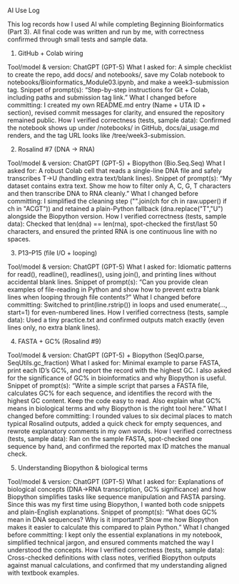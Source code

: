 AI Use Log

This log records how I used AI while completing Beginning Bioinformatics (Part 3). All final code was written and run by me, with correctness confirmed through small tests and sample data.

1. GitHub + Colab wiring

Tool/model & version: ChatGPT (GPT-5)
What I asked for: A simple checklist to create the repo, add docs/ and notebooks/, save my Colab notebook to notebooks/Bioinformatics_Module03.ipynb, and make a week3-submission tag.
Snippet of prompt(s): “Step-by-step instructions for Git + Colab, including paths and submission tag link.”
What I changed before committing: I created my own README.md entry (Name + UTA ID + section), revised commit messages for clarity, and ensured the repository remained public.
How I verified correctness (tests, sample data): Confirmed the notebook shows up under /notebooks/ in GitHub, docs/ai_usage.md renders, and the tag URL looks like /tree/week3-submission.

2. Rosalind #7 (DNA → RNA)

Tool/model & version: ChatGPT (GPT-5) + Biopython (Bio.Seq.Seq)
What I asked for: A robust Colab cell that reads a single-line DNA file and safely transcribes T→U (handling extra text/blank lines).
Snippet of prompt(s): “My dataset contains extra text. Show me how to filter only A, C, G, T characters and then transcribe DNA to RNA cleanly.”
What I changed before committing: I simplified the cleaning step ("".join(ch for ch in raw.upper() if ch in "ACGT")) and retained a plain-Python fallback (dna.replace("T","U") alongside the Biopython version.
How I verified correctness (tests, sample data): Checked that len(dna) == len(rna), spot-checked the first/last 50 characters, and ensured the printed RNA is one continuous line with no spaces.

3. P13–P15 (file I/O + looping)

Tool/model & version: ChatGPT (GPT-5)
What I asked for: Idiomatic patterns for read(), readline(), readlines(), using join(), and printing lines without accidental blank lines.
Snippet of prompt(s): “Can you provide clean examples of file-reading in Python and show how to prevent extra blank lines when looping through file contents?”
What I changed before committing: Switched to print(line.rstrip()) in loops and used enumerate(..., start=1) for even-numbered lines.
How I verified correctness (tests, sample data): Used a tiny practice.txt and confirmed outputs match exactly (even lines only, no extra blank lines).

4. FASTA + GC% (Rosalind #9)

Tool/model & version: ChatGPT (GPT-5) + Biopython (SeqIO.parse, SeqUtils.gc_fraction)
What I asked for: Minimal example to parse FASTA, print each ID’s GC%, and report the record with the highest GC. I also asked for the significance of GC% in bioinformatics and why Biopython is useful.
Snippet of prompt(s): “Write a simple script that parses a FASTA file, calculates GC% for each sequence, and identifies the record with the highest GC content. Keep the code easy to read. Also explain what GC% means in biological terms and why Biopython is the right tool here.”
What I changed before committing: I rounded values to six decimal places to match typical Rosalind outputs, added a quick check for empty sequences, and rewrote explanatory comments in my own words.
How I verified correctness (tests, sample data): Ran on the sample FASTA, spot-checked one sequence by hand, and confirmed the reported max ID matches the manual check.

5. Understanding Biopython & biological terms

Tool/model & version: ChatGPT (GPT-5)
What I asked for: Explanations of biological concepts (DNA→RNA transcription, GC% significance) and how Biopython simplifies tasks like sequence manipulation and FASTA parsing. Since this was my first time using Biopython, I wanted both code snippets and plain-English explanations.
Snippet of prompt(s): “What does GC% mean in DNA sequences? Why is it important? Show me how Biopython makes it easier to calculate this compared to plain Python.”
What I changed before committing: I kept only the essential explanations in my notebook, simplified technical jargon, and ensured comments matched the way I understood the concepts.
How I verified correctness (tests, sample data): Cross-checked definitions with class notes, verified Biopython outputs against manual calculations, and confirmed that my understanding aligned with textbook examples.
